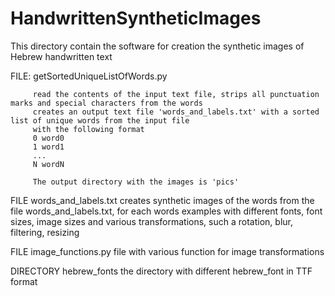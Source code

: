 # HandwrittenSyntheticImages
This directory contain the software for creation the synthetic images of Hebrew handwritten text

FILE: getSortedUniqueListOfWords.py 
		 
		 read the contents of the input text file, strips all punctuation marks and special characters from the words
		 creates an output text file 'words_and_labels.txt' with a sorted list of unique words from the input file
		 with the following format
		 0 word0
		 1 word1
		 ...
		 N wordN
		 
		 The output directory with the images is 'pics'

FILE    words_and_labels.txt
        creates synthetic images of the words from the file words_and_labels.txt, for each words examples with different fonts,
        font sizes, image sizes and various transformations, such a rotation, blur, filtering, resizing
         
FILE 	image_functions.py
		file with various function for image transformations
		
DIRECTORY hebrew_fonts
		the directory with different hebrew_font in TTF format